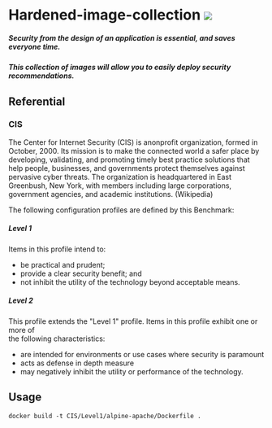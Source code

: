 # Hardened-image-collection ![](https://geps.dev/progress/20)

##### Security from the design of an application is essential, and saves everyone time.

##### This collection of images will allow you to easily deploy security recommendations.

## Referential
### CIS
The Center for Internet Security (CIS) is anonprofit organization, formed in October, 2000. Its mission is to make the connected world a safer place by developing, validating, and promoting timely best practice solutions that help people, businesses, and governments protect themselves against pervasive cyber threats. The organization is headquartered in East Greenbush, New York, with members including large corporations, government agencies, and academic institutions. (Wikipedia)

The	following	configuration	profiles	are	defined	by	this	Benchmark:

##### Level	1
Items	in	this	profile	intend	to:
  - be	practical	and	prudent;
  - provide	a	clear	security	benefit;	and
  - not	inhibit	the	utility	of	the	technology	beyond	acceptable	means.
##### Level	2
This	profile	extends	the	"Level	1"	profile.	Items	in	this	profile	exhibit	one	or	more	of	
the	following	characteristics:
  - are	intended	for	environments	or	use	cases	where	security	is	paramount
  - acts	as	defense	in	depth	measure
  - may	negatively	inhibit	the	utility	or	performance	of	the	technology.

## Usage

``` 
docker build -t CIS/Level1/alpine-apache/Dockerfile .
```
